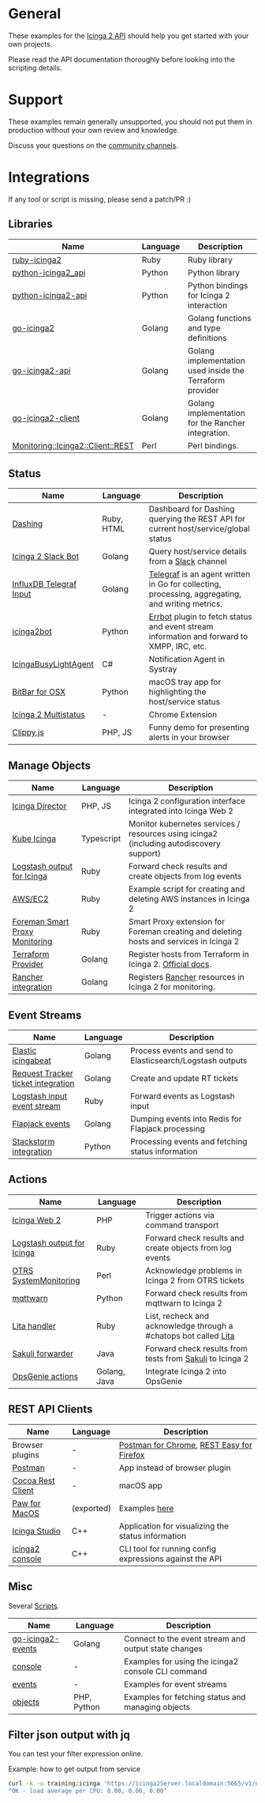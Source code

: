 # General

These examples for the [Icinga 2 API](https://www.icinga.com/docs/icinga2/latest/doc/12-icinga2-api/)
should help you get started with your own projects.

Please read the API documentation thoroughly before looking
into the scripting details.

# Support

These examples remain generally unsupported, you should not put them in
production without your own review and knowledge.

Discuss your questions on the [community channels](https://www.icinga.com/community/get-involved/).

# Integrations

If any tool or script is missing, please send a patch/PR :)

## Libraries

Name												| Language	| Description
------------------------------------------------------------------------------------------------|---------------|--------------------------------------------------------
[ruby-icinga2](https://github.com/bodsch/ruby-icinga2)                                          | Ruby          | Ruby library
[python-icinga2_api](https://github.com/KevinHonka/Icinga2_Python_API)                          | Python        | Python library
[python-icinga2-api](https://github.com/fmnisme/python-icinga2api)				| Python	| Python bindings for Icinga 2 interaction
[go-icinga2](https://github.com/xert/go-icinga2)						| Golang	| Golang functions and type definitions
[go-icinga2-api](https://github.com/lrsmith/go-icinga2-api/)					| Golang	| Golang implementation used inside the Terraform provider
[go-icinga2-client](https://github.com/Nexinto/go-icinga2-client)     | Golang  | Golang implementation for the Rancher integration.
[Monitoring::Icinga2::Client::REST](https://metacpan.org/release/THESEAL/Monitoring-Icinga2-Client-REST-2.0.0) | Perl | Perl bindings.

## Status

Name												| Language	| Description
------------------------------------------------------------------------------------------------|---------------|--------------------------------------------------------
[Dashing](https://github.com/icinga/dashing-icinga2)						| Ruby, HTML	| Dashboard for Dashing querying the REST API for current host/service/global status
[Icinga 2 Slack Bot](https://github.com/mlabouardy/icinga2-slack-bot) | Golang | Query host/service details from a [Slack](https://slack.com/) channel
[InfluxDB Telegraf Input](https://github.com/influxdata/telegraf/pull/2668)			| Golang	| [Telegraf](https://github.com/influxdata/telegraf) is an agent written in Go for collecting, processing, aggregating, and writing metrics.
[icinga2bot](https://github.com/reikoNeko/icinga2bot)						| Python	| [Errbot](http://errbot.io/en/latest/user_guide/setup.html) plugin to fetch status and event stream information and forward to XMPP, IRC, etc.
[IcingaBusyLightAgent](https://github.com/stdevel/IcingaBusylightAgent) 			| C#		| Notification Agent in Systray
[BitBar for OSX](https://getbitbar.com/plugins/Dev/Icinga2/icinga2.24m.py)			| Python	| macOS tray app for highlighting the host/service status
[Icinga 2 Multistatus](https://chrome.google.com/webstore/detail/icinga-multi-status/khabbhcojgkibdeipanmiphceeoiijal/related)	| - 	| Chrome Extension
[Clippy.js](clippy.js/)										| PHP, JS	| Funny demo for presenting alerts in your browser

## Manage Objects

Name												| Language	| Description
------------------------------------------------------------------------------------------------|---------------|--------------------------------------------------------
[Icinga Director](https://www.icinga.org/products/icinga-web-2-modules/) 			| PHP, JS	| Icinga 2 configuration interface integrated into Icinga Web 2
[Kube Icinga](https://github.com/gyselroth/kube-icinga)                       | Typescript | Monitor kubernetes services / resources using icinga2 (including autodiscovery support)
[Logstash output for Icinga](https://www.icinga.com/products/integrations/elastic/)             | Ruby          | Forward check results and create objects from log events
[AWS/EC2](aws-ec2/)										| Ruby		| Example script for creating and deleting AWS instances in Icinga 2
[Foreman Smart Proxy Monitoring](https://github.com/theforeman/smart_proxy_monitoring)		| Ruby		| Smart Proxy extension for Foreman creating and deleting hosts and services in Icinga 2
[Terraform Provider](https://github.com/hashicorp/terraform/pull/8306)				| Golang	| Register hosts from Terraform in Icinga 2. [Official docs](https://www.terraform.io/docs/providers/icinga2/index.html).
[Rancher integration](https://github.com/Nexinto/rancher-icinga)              | Golang  | Registers [Rancher](http://rancher.com/rancher/) resources in Icinga 2 for monitoring.

## Event Streams

Name												| Language	| Description
------------------------------------------------------------------------------------------------|---------------|--------------------------------------------------------
[Elastic icingabeat](https://github.com/icinga/icingabeat)					| Golang	| Process events and send to Elasticsearch/Logstash outputs
[Request Tracker ticket integration](https://github.com/bytemine/icinga2rt)			| Golang	| Create and update RT tickets
[Logstash input event stream](https://github.com/bobapple/logstash-input-icinga_eventstream)	| Ruby		| Forward events as Logstash input
[Flapjack events](https://github.com/sol1/flapjack-icinga2)					| Golang	| Dumping events into Redis for Flapjack processing
[Stackstorm integration](https://github.com/StackStorm-Exchange/stackstorm-icinga2)		| Python	| Processing events and fetching status information

## Actions

Name												| Language	| Description
------------------------------------------------------------------------------------------------|---------------|--------------------------------------------------------
[Icinga Web 2](https://www.icinga.com/products/icinga-web-2/)                                   | PHP           | Trigger actions via command transport
[Logstash output for Icinga](https://www.icinga.com/products/integrations/elastic/)             | Ruby          | Forward check results and create objects from log events
[OTRS SystemMonitoring](https://github.com/OTRS/SystemMonitoring)                               | Perl          | Acknowledge problems in Icinga 2 from OTRS tickets
[mqttwarn](https://github.com/jpmens/mqttwarn#icinga2)						| Python	| Forward check results from mqttwarn to Icinga 2
[Lita handler](https://github.com/tuxmea/lita-icinga2)						| Ruby		| List, recheck and acknowledge through a #chatops bot called [Lita](https://github.com/litaio/lita)
[Sakuli forwarder](http://sakuli.readthedocs.io/en/latest/forwarder-icinga2api/)			| Java		| Forward check results from tests from [Sakuli](https://github.com/ConSol/sakuli) to Icinga 2
[OpsGenie actions](https://www.opsgenie.com/docs/integrations/icinga2-integration)		| Golang, Java	| Integrate Icinga 2 into OpsGenie


## REST API Clients

Name												| Language	| Description
------------------------------------------------------------------------------------------------|---------------|--------------------------------------------------------
Browser plugins											| -		| [Postman for Chrome](https://www.getpostman.com), [REST Easy for Firefox](https://addons.mozilla.org/en-US/firefox/addon/rest-easy/?src=userprofile)
[Postman](https://www.getpostman.com/)                                                          | -             | App instead of browser plugin
[Cocoa Rest Client](https://github.com/mmattozzi/cocoa-rest-client)                             | -             | macOS app
[Paw for MacOS](https://paw.cloud)								| (exported)	| Examples [here](paw/)
[Icinga Studio](https://www.icinga.com/docs/icinga2/latest/doc/12-icinga2-api/#icinga-studio)	| C++	| Application for visualizing the status information
[icinga2 console](https://www.icinga.com/docs/icinga2/latest/doc/11-cli-commands/#cli-command-console)	| C++	| CLI tool for running config expressions against the API

## Misc

Several [Scripts](scripts/).

Name												| Language	| Description
------------------------------------------------------------------------------------------------|---------------|--------------------------------------------------------
[go-icinga2-events](go-icinga2-events/)								| Golang	| Connect to the event stream and output state changes
[console](scripts/console/)									| -		| Examples for using the icinga2 console CLI command
[events](scripts/events/)									| -		| Examples for event streams
[objects](scripts/objects/)									| PHP, Python	| Examples for fetching status and managing objects


## Filter json output with jq

You can test your filter expression online.

Example: how to get output from service

```sh
curl -k -u training:icinga 'https://icinga2Server.localdomain:5665/v1/objects/services?filter=match(%22icingaHost1%22,host.name)&attr=last_check_result' |jq '.results[].attrs.last_check_result.output'
"OK - load average per CPU: 0.00, 0.00, 0.00"
```

